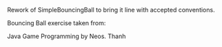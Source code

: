 Rework of SimpleBouncingBall to bring it line with accepted conventions.

Bouncing Ball exercise taken from:

Java Game Programming by Neos. Thanh
